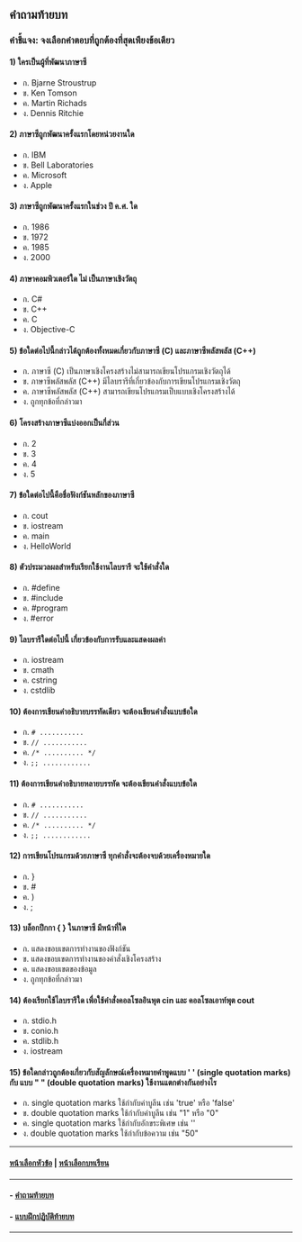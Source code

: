 ## คำถามท้ายบท
### คำชี้แจง: จงเลือกคำตอบที่ถูกต้องที่สุดเพียงข้อเดียว

#### 1)  ใครเป็นผู้ที่พัฒนาภาษาซี
* ก.  Bjarne Stroustrup				
* ข.  Ken Tomson
* ค.  Martin Richads				
* ง.  Dennis Ritchie
#### 2)  ภาษาซีถูกพัฒนาครั้งแรกโดยหน่วยงานใด
* ก.  IBM						
* ข.  Bell Laboratories
* ค.  Microsoft					
* ง.  Apple
#### 3)  ภาษาซีถูกพัฒนาครั้งแรกในช่วง ปี ค.ศ. ใด
* ก.  1986					
* ข.  1972
* ค.  1985					
* ง.  2000
#### 4)  ภาษาคอมพิวเตอร์ใด ไม่ เป็นภาษาเชิงวัตถุ
* ก.  C#						
* ข.  C++
* ค.  C						
* ง.  Objective-C
#### 5)  ข้อใดต่อไปนี้กล่าวได้ถูกต้องทั้งหมดเกี่ยวกับภาษาซี (C) และภาษาซีพลัสพลัส (C++)
* ก.  ภาษาซี (C) เป็นภาษาเชิงโครงสร้างไม่สามารถเขียนโปรแกรมเชิงวัตถุได้	
* ข.  ภาษาซีพลัสพลัส (C++) มีไลบรารีที่เกี่ยวข้องกับการเขียนโปรแกรมเชิงวัตถุ
* ค.  ภาษาซีพลัสพลัส (C++) สามารถเขียนโปรแกรมเป็บแบบเชิงโครงสร้างได้		
* ง.  ถูกทุกข้อที่กล่าวมา
#### 6)  โครงสร้างภาษาซีแบ่งออกเป็นกี่ส่วน
* ก.  2						
* ข.  3
* ค.  4						
* ง.  5
#### 7)  ข้อใดต่อไปนี้คือชื่อฟังก์ชันหลักของภาษาซี
* ก.  cout						
* ข.  iostream
* ค.  main					
* ง.  HelloWorld
#### 8)  ตัวประมวลผลสำหรับเรียกใช้งานไลบรารี จะใช้คำสั่งใด
* ก.  #define					
* ข.  #include
* ค.  #program					
* ง.  #error
#### 9)  ไลบรารีใดต่อไปนี้ เกี่ยวข้องกับการรับและแสดงผลค่า
* ก.  iostream					
* ข.  cmath   
* ค.  cstring					
* ง.  cstdlib
#### 10)  ต้องการเขียนคำอธิบายบรรทัดเดียว จะต้องเขียนคำสั่งแบบข้อใด
* ก.  ``` # ...........	```			
* ข.  ``` // ........... ```
* ค.  ``` /* .......... */	```			
* ง.  ``` ;; ............ ```
#### 11)  ต้องการเขียนคำอธิบายหลายบรรทัด จะต้องเขียนคำสั่งแบบข้อใด
* ก.  ``` # ........... ```					
* ข.  ``` // ........... ```
* ค.  ``` /* .......... */ ```					
* ง.  ``` ;; ............ ```
#### 12)  การเขียนโปรแกรมด้วยภาษาซี ทุกคำสั่งจะต้องจบด้วยเครื่องหมายใด
* ก.  }						
* ข.  #   
* ค.  )   						
* ง.  ;
#### 13)  บล็อกปีกกา { } ในภาษาซี มีหน้าที่ใด
* ก.  แสดงขอบเขตการทำงานของฟังก์ชัน		
* ข.  แสดงขอบเขตการทำงานของคำสั่งเชิงโครงสร้าง   
* ค.  แสดงขอบเขตของข้อมูล
* ง.  ถูกทุกข้อที่กล่าวมา
#### 14)  ต้องเรียกใช้ไลบรารีใด เพื่อใช้คำสั่งคอลโซลอินพุต cin และ คอลโซลเอาท์พุต cout 
* ก.  stdio.h					
* ข.  conio.h   
* ค.  stdlib.h					
* ง.  iostream
#### 15)  ข้อใดกล่าวถูกต้องเกี่ยวกับสัญลักษณ์เครื่องหมายคำพูดแบบ ' ' (single quotation marks) กับ แบบ " " (double quotation marks) ใช้งานแตกต่างกันอย่างไร
* ก.  single quotation marks ใช้กำกับค่าบูลีน เช่น 'true' หรือ 'false'
* ข.  double quotation marks ใช้กำกับค่าบูลีน เช่น "1" หรือ "0"
* ค.  single quotation marks ใช้กำกับอักขระพิเศษ เช่น '\'
* ง.  double quotation marks ใช้กำกับข้อความ เช่น "50"

---
#### [หน้าเลือกหัวข้อ](README.md) | [หน้าเลือกบทเรียน](../README.md)
---
#### - [คำถามท้ายบท](0330.md)
#### - [แบบฝึกปฏิบัติท้ายบท](0350.md)
---
